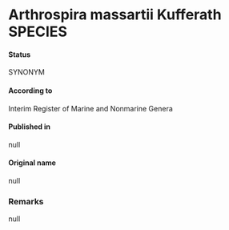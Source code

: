 # Arthrospira massartii Kufferath SPECIES

#### Status
SYNONYM

#### According to
Interim Register of Marine and Nonmarine Genera

#### Published in
null

#### Original name
null

### Remarks
null
